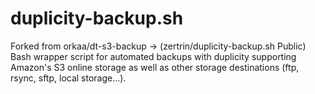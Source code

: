 # duplicity-backup.sh
Forked from orkaa/dt-s3-backup -> (zertrin/duplicity-backup.sh Public) Bash wrapper script for automated backups with duplicity supporting Amazon's S3 online storage as well as other storage destinations (ftp, rsync, sftp, local storage...).
